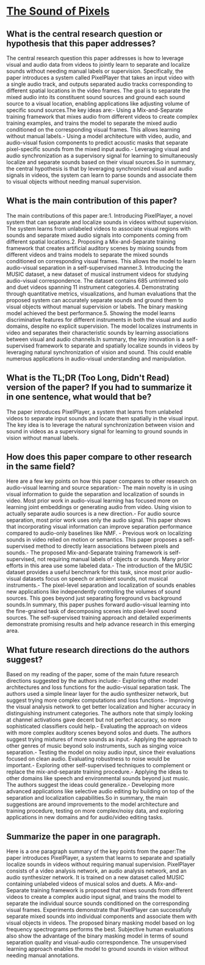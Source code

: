 # [The Sound of Pixels](https://arxiv.org/abs/1804.03160)

## What is the central research question or hypothesis that this paper addresses?

The central research question this paper addresses is how to leverage visual and audio data from videos to jointly learn to separate and localize sounds without needing manual labels or supervision. Specifically, the paper introduces a system called PixelPlayer that takes an input video with a single audio track, and outputs separated audio tracks corresponding to different spatial locations in the video frames. The goal is to separate the mixed audio into its constituent sound sources and ground each sound source to a visual location, enabling applications like adjusting volume of specific sound sources.The key ideas are:- Using a Mix-and-Separate training framework that mixes audio from different videos to create complex training examples, and trains the model to separate the mixed audio conditioned on the corresponding visual frames. This allows learning without manual labels.- Using a model architecture with video, audio, and audio-visual fusion components to predict acoustic masks that separate pixel-specific sounds from the mixed input audio.- Leveraging visual and audio synchronization as a supervisory signal for learning to simultaneously localize and separate sounds based on their visual sources.So in summary, the central hypothesis is that by leveraging synchronized visual and audio signals in videos, the system can learn to parse sounds and associate them to visual objects without needing manual supervision.


## What is the main contribution of this paper?

The main contributions of this paper are:1. Introducing PixelPlayer, a novel system that can separate and localize sounds in videos without supervision. The system learns from unlabeled videos to associate visual regions with sounds and separate mixed audio signals into components coming from different spatial locations.2. Proposing a Mix-and-Separate training framework that creates artificial auditory scenes by mixing sounds from different videos and trains models to separate the mixed sounds conditioned on corresponding visual frames. This allows the model to learn audio-visual separation in a self-supervised manner.3. Introducing the MUSIC dataset, a new dataset of musical instrument videos for studying audio-visual correspondence. The dataset contains 685 untrimmed solo and duet videos spanning 11 instrument categories.4. Demonstrating through quantitative metrics, visualizations, and human evaluations that the proposed system can accurately separate sounds and ground them to visual objects without manual supervision or labels. The binary masking model achieved the best performance.5. Showing the model learns discriminative features for different instruments in both the visual and audio domains, despite no explicit supervision. The model localizes instruments in video and separates their characteristic sounds by learning associations between visual and audio channels.In summary, the key innovation is a self-supervised framework to separate and spatially localize sounds in videos by leveraging natural synchronization of vision and sound. This could enable numerous applications in audio-visual understanding and manipulation.


## What is the TL;DR (Too Long, Didn't Read) version of the paper? If you had to summarize it in one sentence, what would that be?

The paper introduces PixelPlayer, a system that learns from unlabeled videos to separate input sounds and locate them spatially in the visual input. The key idea is to leverage the natural synchronization between vision and sound in videos as a supervisory signal for learning to ground sounds in vision without manual labels.


## How does this paper compare to other research in the same field?

Here are a few key points on how this paper compares to other research on audio-visual learning and source separation:- The main novelty is in using visual information to guide the separation and localization of sounds in video. Most prior work in audio-visual learning has focused more on learning joint embeddings or generating audio from video. Using vision to actually separate audio sources is a new direction.- For audio source separation, most prior work uses only the audio signal. This paper shows that incorporating visual information can improve separation performance compared to audio-only baselines like NMF. - Previous work on localizing sounds in video relied on motion or semantics. This paper proposes a self-supervised method to directly learn associations between pixels and sounds.- The proposed Mix-and-Separate training framework is self-supervised, not requiring manual labels of objects or sounds. Many prior efforts in this area use some labeled data.- The introduction of the MUSIC dataset provides a useful benchmark for this task, since most prior audio-visual datasets focus on speech or ambient sounds, not musical instruments.- The pixel-level separation and localization of sounds enables new applications like independently controlling the volumes of sound sources. This goes beyond just separating foreground vs background sounds.In summary, this paper pushes forward audio-visual learning into the fine-grained task of decomposing scenes into pixel-level sound sources. The self-supervised training approach and detailed experiments demonstrate promising results and help advance research in this emerging area.


## What future research directions do the authors suggest?

Based on my reading of the paper, some of the main future research directions suggested by the authors include:- Exploring other model architectures and loss functions for the audio-visual separation task. The authors used a simple linear layer for the audio synthesizer network, but suggest trying more complex computations and loss functions.- Improving the visual analysis network to get better localization and higher accuracy in distinguishing instrument categories. The authors note that simply looking at channel activations gave decent but not perfect accuracy, so more sophisticated classifiers could help.- Evaluating the approach on videos with more complex auditory scenes beyond solos and duets. The authors suggest trying mixtures of more sounds as input.- Applying the approach to other genres of music beyond solo instruments, such as singing voice separation.- Testing the model on noisy audio input, since their evaluations focused on clean audio. Evaluating robustness to noise would be important.- Exploring other self-supervised techniques to complement or replace the mix-and-separate training procedure.- Applying the ideas to other domains like speech and environmental sounds beyond just music. The authors suggest the ideas could generalize.- Developing more advanced applications like selective audio editing by building on top of the separation and localization capabilities.So in summary, the main suggestions are around improvements to the model architecture and training procedure, testing on more complex/noisy data, and exploring applications in new domains and for audio/video editing tasks.


## Summarize the paper in one paragraph.

Here is a one paragraph summary of the key points from the paper:The paper introduces PixelPlayer, a system that learns to separate and spatially localize sounds in videos without requiring manual supervision. PixelPlayer consists of a video analysis network, an audio analysis network, and an audio synthesizer network. It is trained on a new dataset called MUSIC containing unlabeled videos of musical solos and duets. A Mix-and-Separate training framework is proposed that mixes sounds from different videos to create a complex audio input signal, and trains the model to separate the individual source sounds conditioned on the corresponding visual frames. Experiments demonstrate that PixelPlayer can successfully separate mixed sounds into individual components and associate them with visual objects in videos. The proposed binary masking model based on log frequency spectrograms performs the best. Subjective human evaluations also show the advantage of the binary masking model in terms of sound separation quality and visual-audio correspondence. The unsupervised learning approach enables the model to ground sounds in vision without needing manual annotations.

